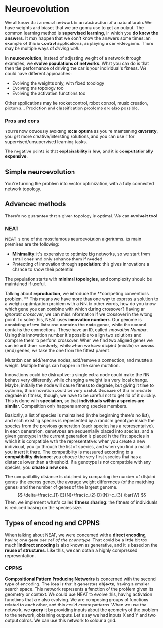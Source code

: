 # Neuroevolution

We all know that a neural network is an abstraction of a natural brain. We have weights and biases that we are gonna use to get an output. The common learning method is **supervised learning**, in which you **do know the answers**. It may happen that we don't know the answers some times: an example of this is **control** applications, as playing a car videogame. There may be multiple ways of *driving well*.

In **neuroevolution**, instead of adjusting weight of a network through examples, we **evolve populations of networks**. What you can do is that then the performance of driving the car is your individual's fitness. We could have different approaches:

- Evolving the weights only, with fixed topology
- Evolving the topology too
- Evolving the activation functions too

Other applications may be rocket control, robot control, music creation, pictures... Prediction and classification problems are also possible.

### Pros and cons

You're now obviously avoiding **local optima** as you're maintaining **diversity**, you get more creative/intersting solutions, and you can use it for supervised/unsupervised learning tasks.

The negative points is that **explainability is low**, and it is **computationally expensive**.

## Simple neuroevolution

You're turning the problem into vector optimization, with a fully connected network topology.

## Advanced methods

There's no guarantee that a given topology is optimal. We can **evolve it too!**

### NEAT

NEAT is one of the most famous neuroevolution algorithms. Its main premises are the following:

- **Minimality**: it's expensive to optimize big networks, so we start from small ones and only enhance them if needed
- Protecting of innovation through **speciation**: this gives innovations a chance to show their potential

The population starts with **minimal topologies**, and complexity should be maintained if useful.

Talking about **reproduction**, we introduce the **competing conventions problem. ** This means we have more than one way to express a solution to a weight optimization problem with a NN. In other words, how do you know which gene you can combine with which during crossover? Having an *ignorant crossover*, we can miss information if we crossover in the wrong point. To solve this, NEAT uses **innovation numbers**. Our genome is consisting of two lists: one contains the node genes, while the second contains the connections. These have an ID, called *Innovation Number*. Using this innovation number it's possible to align two solutions and compare them to perform crossover. When we find two aligned genes we can inherit them randomly, while when we have disjoint (middle) or excess (end) genes, we take the one from the fittest parent. 

Mutation can add/remove nodes, add/remove a connection, and mutate a weight. Multiple things can happen in the same mutation. 

Innovations could be distruptive: a single extra node could make the NN behave very differently, while changing a weight is a very local change. Maybe, initially the node will cause fitness to degrade, but giving it time to optimize, this innovation could be very useful. Because of this immediate degrade in fitness, though, we have to be careful not to get rid of it quickly. This is done with **speciation**, so that **individuals within a species are similar**. Competition only happens among species members. 

Basically, a list of species is maintained (in the beginning there's no list), and each existing species is represented by a random genotype inside the species from the previous generation (each species has a representative). In each generation, genotypes are sequentially placed into species, and a given genotype in the current generation is placed in the first species in which it is compatible with the representative: when you create a new individual, you go through the list of species, and when you find a match you insert it there. The compatibility is measured according to a **compatibility distance**: you choose the very first species that has a distance lower than a threshold. If a genotype is not compatible with any species, you **create a new one**.

The compatibility distance is obtained by comparing the number of disjoint genes, the excess genes, the average weight differences (of the matching genes) and the number of genes of the largest genome. 
$$
\delta=\frac{c_{1} E}{N}+\frac{c_{2} D}{N}+c_{3} \bar{W}
$$
Then, we implement what's called **fitness sharing**: the fitness of individuals is reduced basing on the species size.

## Types of encoding and CPPNS

When talking about NEAT, we were concerned with a **direct encoding**, having one gene per *cell of the phenotype*. That could be a little bit too much! **Indirect encoding** is also known as generative, and it is based on the **reuse of structures**. Like this, we can obtain a highly compressed representation.

### CPPNS

**Compositional Pattern Producing Networks** is concerned with the second type of encoding. The idea is that it generates **objects**, having a smaller search space. This network represents a function of the problem given its geometry or context. We could use NEAT to evolve this, having activation functions that are also evolving. We are composing groups of functions related to each other, and this could create patterns. When we use the network, we **query** it by providing inputs about the geometry of the problem to the network, obtaining outputs. Let's say we had inputs X and Y and two output colros. We can use this network to colour a grid. 